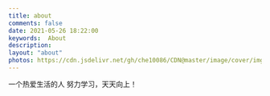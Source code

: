 ```yaml
---
title: about
comments: false
date: 2021-05-26 18:22:00
keywords:  About
description: 
layout: "about"
photos: https://cdn.jsdelivr.net/gh/che10086/CDN@master/image/cover/img2.jpg
---
```


一个热爱生活的人
努力学习，天天向上！
